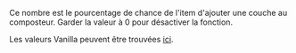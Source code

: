 Ce nombre est le pourcentage de chance de l'item d'ajouter une couche au composteur. Garder la valeur à 0 pour désactiver la fonction.

Les valeurs Vanilla peuvent être trouvées [ici](https://minecraft.fandom.com/wiki/Composter#Composting).